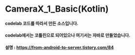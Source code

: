 # CameraX_1_Basic(Kotlin)

#### codelab 코드를 따라서 만든 소스입니다.

#### codelab에서는 코틀린으로 되어있으나 여기서는 자바로 만들었습니다.

#### 설명 : https://from-android-to-server.tistory.com/84

